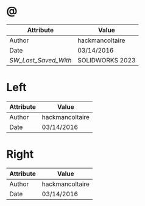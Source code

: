 # @
| Attribute | Value |
| ---  | ---     |
| Author | hackmancoltaire |
| Date | 03/14/2016 |
| _SW_Last_Saved_With_ | SOLIDWORKS 2023 |
# Left
| Attribute | Value |
| ---  | ---     |
| Author | hackmancoltaire |
| Date | 03/14/2016 |
# Right
| Attribute | Value |
| ---  | ---     |
| Author | hackmancoltaire |
| Date | 03/14/2016 |
